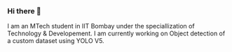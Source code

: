 ### Hi there 👋
I am an MTech student in IIT Bombay under the speciallization of Technology & Developement. 
I am currently working on Object detection of a custom dataset using YOLO V5. 

<!--
**tripathiR36/tripathiR36** is a ✨ _special_ ✨ repository because its `README.md` (this file) appears on your GitHub profile.

Here are some ideas to get you started:

- 🔭 I’m currently working on ...
- 🌱 I’m currently learning ...
- 👯 I’m looking to collaborate on ...
- 🤔 I’m looking for help with ...
- 💬 Ask me about ...
- 📫 How to reach me: ...
- 😄 Pronouns: ...
- ⚡ Fun fact: ...
-->
